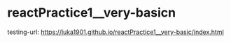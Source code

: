 # reactPractice1__very-basicn
testing-url: https://luka1901.github.io/reactPractice1__very-basic/index.html<br />
